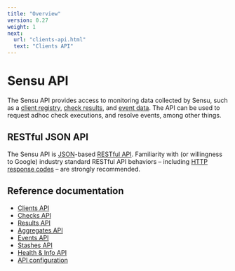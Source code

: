 ```yaml
---
title: "Overview"
version: 0.27
weight: 1
next:
  url: "clients-api.html"
  text: "Clients API"
---
```


# Sensu API

The Sensu API provides access to monitoring data collected by Sensu, such as
a [client registry][1], [check results][2], and [event data][3]. The API can be
used to request adhoc check executions, and resolve events, among other things.

## RESTful JSON API

The Sensu API is [JSON][4]-based [RESTful API][5]. Familiarity with (or
willingness to Google) industry standard RESTful API behaviors &ndash; including
[HTTP response codes][6] &ndash; are strongly recommended.

## Reference documentation

- [Clients API](clients-api.html)
- [Checks API](checks-api.html)
- [Results API](results-api.html)
- [Aggregates API](aggregates-api.html)
- [Events API](events-api.html)
- [Stashes API](stashes-api.html)
- [Health & Info API](health-and-info-api.html)
- [API configuration](configuration.html)

[1]:  ../reference/clients.html#registration-and-registry
[2]:  ../reference/checks.html#check-results
[3]:  ../reference/events.html#event-data
[4]:  http://www.json.org/
[5]:  https://en.wikipedia.org/wiki/Representational_state_transfer
[6]:  https://en.wikipedia.org/wiki/List_of_HTTP_status_codes
